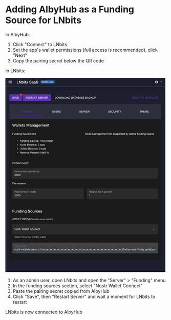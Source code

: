 # Adding AlbyHub as a Funding Source for LNbits

In AlbyHub:
1. Click "Connect" to LNbits
1. Set the app's wallet permissions (full access is recommended), click "Next"
1. Copy the pairing secret below the QR code

In LNbits:
<!-- image here -->
<img src="lnbits.png" alt="drawing" width="500"/>

1. As an admin user, open LNbits and open the "Server" > "Funding" menu
1. In the funding sources section, select "Nostr Wallet Connect"
1. Paste the pairing secret copied from AlbyHub
1. Click "Save", then "Restart Server" and wait a moment for LNbits to restart

LNbits is now connected to AlbyHub